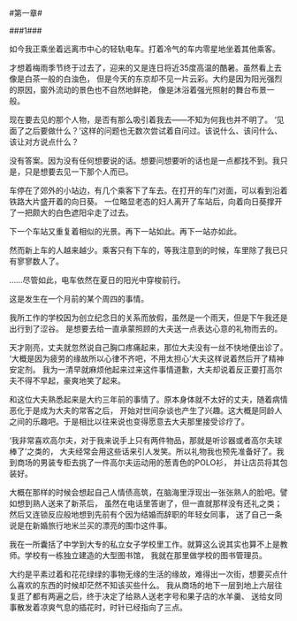 #第一章#

###1###


如今我正乘坐着远离市中心的轻轨电车。打着冷气的车内零星地坐着其他乘客。

才想着梅雨季节终于过去了，迎来的又是连日将近35度高温的酷暑。虽然看上去像是白茶一般的白浊色，
但是今天的东京却不见一片云彩。大约是因为阳光强烈的原因，窗外流动的景色也不自然地鲜艳，
像是沐浴着强光照射的舞台布景一般。

现在要去见的那个人物，是否有那么吸引着我去——不知为何我也并不明了。
‘见面了之后要做什么？’这样的问题也无数次尝试着自问过。该说什么、该问什么、该让对方说点什么？

没有答案。因为没有任何想要说的话。想要问想要听的话也是一点都找不到。我只是，只是想要去见一下那个人而已。

车停在了郊外的小站边，有几个乘客下了车去。在打开的车门对面，可以看到沿着铁路大片盛开着的向日葵。
一位略显老态的妇人离开了车站后，向着向日葵撑开了一把颇大的白色遮阳伞走了过去。

下一个车站又重复着相似的光景。再下一站如此。再下一站亦如此。

然而新上车的人越来越少。乘客只有下车的，等我注意到的时候，车里除了我已只有寥寥数人了。

……尽管如此，电车依然在夏日的阳光中穿梭前行。

这是发生在一个月前的某个周四的事情。

我所工作的学校因为创立纪念日的关系而放假，虽然是一个雨天，但是下午我还是出行到了涩谷。
是想要去给一直承蒙照顾的大夫送一点表达心意的礼物而去的。

天才刚亮，丈夫就忽然说自己胸口疼痛起来，那位大夫没有一丝不快地便出诊了。
‘大概是因为疲劳的缘故所以心律不齐吧，不用太担心’大夫这样说着然后开了精神安定剂。
我为一清早就麻烦他起来过来这件事情道歉，大夫却说着反正要打高尔夫不得不早起，豪爽地笑了起来。

和这位大夫熟悉起来是大约三年前的事情了。原本身体就不太好的丈夫，随着病情恶化于是成为大夫的常客之后，
开始对世间杂谈也产生了兴趣。这大概是同龄人之间的乐趣吧。于是相比以往来说也变得愿意去大夫那里接受诊疗了。

‘我非常喜欢高尔夫，对于我来说手上只有两件物品，那就是听诊器或者高尔夫球棒了’之类的，
大夫经常会用这些话来引人发笑。所以礼物我也预先准备好了。我到商场的男装专柜去挑了一件高尔夫运动用的葱青色的POLO衫，
并让店员将其包装好。

大概在那样的时候会想起自己人情债高筑，在脑海里浮现出一张张熟人的脸吧。譬如想到熟人送来了新茶后，
虽然在电话里答谢了，但一直就那样没有还礼之类；然后又连锁反应般地想到先前有个因为结婚而辞职的年轻女同事，
送了自己一条说是在新婚旅行地米兰买的漂亮的围巾这件事。

我在一所囊括了中学到大专的私立女子学校里工作。就算这么说其实也算不上是教师。学校有一栋独立建造的大型图书馆，
我就在那里做学校的图书管理员。

大约是平素过着和花花绿绿的事物无缘的生活的缘故，难得出一次街，想要买点什么喜欢的东西的时候却茫然不知该买些什么。
我从商场的地下一层到地上六层往复逛了都有两遍之后，终于决定了给熟人送老字号和果子店的水羊羹、
送给女同事散发着凉爽气息的插花时，时针已经指向了三点。
